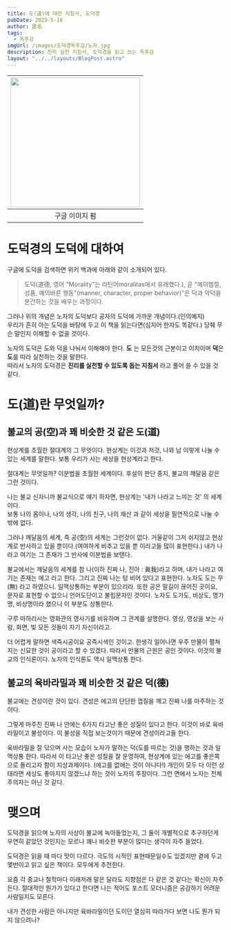 ```yaml
---
title: 도(道)에 대한 지침서, 도덕경
pubDate: 2023-5-18
author: 匿名
tags:
  - 독후감
imgUrl: /images/도덕경독후감/노자.jpg
description: 진리 실천 지침서, 도덕경을 읽고 쓰는 독후감
layout: "../../layouts/BlogPost.astro"
---
```


| <img src="/blog/images/도덕경독후감/도덕경_오강남.jpg"  width="300" height="300"> |
| :-------------------------------------------------------------------------------: |
|                                  구글 이미지 펌                                   |

# 도덕경의 도덕에 대하여

구글에 도덕을 검색하면 위키 백과에 아래와 같이 소개되어 있다.

> 도덕(道德, 영어 "Morality"는 라틴어moralitas에서 유래했다.), 곧 "예의범절, 성품, 예의바른 행동"(manner, character, proper behavior)"은 덕과 악덕을 분간하는 것을 배우는 과정이다.

그러나 위의 개념은 노자의 도덕보다 공자의 도덕에 가까운 개념이다.(인의예지)  
우리가 흔히 아는 도덕을 바탕에 두고 이 책을 읽는다면(심지어 한자도 똑같다.) 당췌 무슨 말인지 이해할 수 없을 것이다.

노자의 도덕은 도와 덕을 나눠서 이해해야 한다.
**도** 는 모든것의 근본이고 이치이며 **덕**은 **도**를 따라 실천하는 것을 말한다.  
따라서 노자의 도덕경은 **진리를 실천할 수 있도록 돕는 지침서** 라고 풀어 쓸 수 있을 것 같다.

# 도(道)란 무엇일까?

## 불교의 공(空)과 꽤 비슷한 것 같은 도(道)

현상계를 초월한 절대계의 그 무엇이다. 현상계는 이것과 저것, 나와 남 이렇게 나눌 수 있는 세계를 말한다. 보통 우리가 사는 세상을 현상계라고 한다.

절대계는 무엇일까? 이분법을 초월한 세계이다. 후설의 판단 중지, 불교의 깨달음 같은 그런 것이다.

나는 불교 신자니까 불교식으로 얘기 하자면, 현상계는 '내가 나라고 느끼는 것' 의 세계이다.  
보통 나의 몸이나, 나의 생각, 나의 친구, 나의 재산 과 같이 세상을 필연적으로 나눌 수 밖에 없다.

그러나 깨달음의 세계, 즉 공(空)의 세계는 그런것이 없다. 거울같이 그저 쉬지않고 현상계로 반사하고 있을 뿐이다.(여여하게 비추고 있을 뿐 이라고들 많이 표현한다.) 내가 나라고 여기는 그 존재가 그 반사에 이분법을 보탠다.

불교에서는 깨달음의 세계를 참 나(이하 진짜 나, 진아 : 眞我)라고 하며, 내가 나라고 여기는 존재는 에고 라고 한다. 그리고 진짜 나는 텅 비어 있다고 표현한다. 노자도 도는 무(無) 라고 하였으니. 일맥상통하는 부분이 있으리라. 또한 공은 말길이 끊어진 곳이요, 문자로 표현할 수 없으니 언어도단이고 불립문자인 것이다. 노자도 도가도, 비상도, 명가명, 비상명이라 했으니 이 부분도 상통한다.

구루 마하리시는 영화관의 영사기를 비유하며 그 관계를 설명한다. 영상, 영상을 보는 사람, 화면, 빛 모든 것들이 자기 자신이라고.

더 어렵게 말하면 색즉시공이요 공즉시색인 것이고. 한생각 일어나면 우주 만물이 펼쳐지는 신묘한 것이 공이라고 할 수 있겠다. 따라서 만물의 근원은 공인 것이다. 이것의 불교의 인식론이다. 노자의 인식론도 역시 일맥상통 한다.

## 불교의 육바라밀과 꽤 비슷한 것 같은 덕(德)

불교에는 견성이란 것이 있다. 견성은 에고의 단단한 껍질을 깨고 진짜 나를 마주하는 것이다.

그렇게 마주친 진짜 나 안에는 6가지 타고난 좋은 성질이 있다고 한다. 이것이 바로 육바라밀이고 불성이다. 이 불성을 직접 보는것이기 때문에 견성이라고들 한다.

육바라밀을 잘 닦으며 사는 모습이 노자가 말하는 덕(도를 따르는 것)을 행하는 것과 일맥상통 한다. 따라서 이 타고난 좋은 성질을 잘 운영하여, 현상계에 있는 에고를 좋은쪽으로 돌리고자 함이 지상과제이다. (에고를 없애는 것이 아니다!) 개인이 모두 다 이런 상태라면 세상도 좋아지지 않겠느냐 하는 것이 노자의 주장이다. 그런 면에서 노자는 전체주의자는 아닌 것 같다.

# 맺으며

도덕경을 읽으며 노자의 사상이 불교에 녹아들었는지, 그 둘이 개별적으로 추구하던게 우연히 같았던 것인지는 모르나 꽤나 비슷한 부분이 많다는 생각이 자주 들었다.

도덕경은 읽을 때 마다 맛이 다르다. 극도의 시적인 표현때문일수도 있겠지만 곁에 두고 몇번이고 읽고 싶은 책이다. 모두에게 추천한다.

요즘 각 종교나 철학마다 이래저래 말은 달라도 지향점은 다 같은 것 같다는 확신이 자주 든다. 절대적인 뭔가가 있다고 한다면 나는 적어도 포스트 모더니즘은 공감하기 어려운 사람일지도 모른다.

내가 견성한 사람은 아니지만 육바라밀이던 도이던 열심히 따라가다 보면 나도 뭔가 되지 않으려나?
